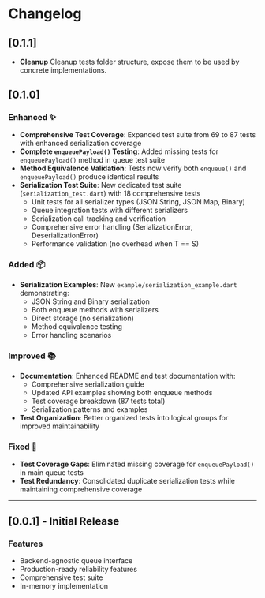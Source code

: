 # Changelog
## [0.1.1]

- **Cleanup** Cleanup tests folder structure, expose them to be used by concrete implementations.

## [0.1.0]

### Enhanced ✨
- **Comprehensive Test Coverage**: Expanded test suite from 69 to 87 tests with enhanced serialization coverage
- **Complete `enqueuePayload()` Testing**: Added missing tests for `enqueuePayload()` method in queue test suite
- **Method Equivalence Validation**: Tests now verify both `enqueue()` and `enqueuePayload()` produce identical results
- **Serialization Test Suite**: New dedicated test suite (`serialization_test.dart`) with 18 comprehensive tests
  - Unit tests for all serializer types (JSON String, JSON Map, Binary)
  - Queue integration tests with different serializers
  - Serialization call tracking and verification
  - Comprehensive error handling (SerializationError, DeserializationError)
  - Performance validation (no overhead when T == S)

### Added 📦
- **Serialization Examples**: New `example/serialization_example.dart` demonstrating:
  - JSON String and Binary serialization
  - Both enqueue methods with serializers
  - Direct storage (no serialization)
  - Method equivalence testing
  - Error handling scenarios

### Improved 📚
- **Documentation**: Enhanced README and test documentation with:
  - Comprehensive serialization guide
  - Updated API examples showing both enqueue methods
  - Test coverage breakdown (87 tests total)
  - Serialization patterns and examples
- **Test Organization**: Better organized tests into logical groups for improved maintainability

### Fixed 🐛
- **Test Coverage Gaps**: Eliminated missing coverage for `enqueuePayload()` in main queue tests
- **Test Redundancy**: Consolidated duplicate serialization tests while maintaining comprehensive coverage

---

## [0.0.1] - Initial Release

### Features
- Backend-agnostic queue interface
- Production-ready reliability features
- Comprehensive test suite
- In-memory implementation
